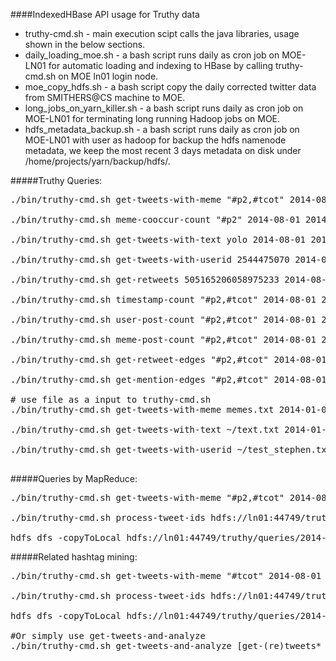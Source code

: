 ####IndexedHBase API usage for Truthy data
* truthy-cmd.sh - main execution scipt calls the java libraries, usage shown in the below sections.
* daily_loading_moe.sh - a bash script runs daily as cron job on MOE-LN01 for automatic loading and indexing to HBase by calling truthy-cmd.sh on MOE ln01 login node.
* moe_copy_hdfs.sh - a bash script copy the daily corrected twitter data from SMITHERS@CS machine to MOE.
* long_jobs_on_yarn_killer.sh - a bash script runs daily as cron job on MOE-LN01 for terminating long running Hadoop jobs on MOE.  
* hdfs_metadata_backup.sh - a bash script runs daily as cron job on MOE-LN01 with user as hadoop for backup the hdfs namenode metadata, we keep the most recent 3 days metadata on disk under /home/projects/yarn/backup/hdfs/. 

#####Truthy Queries:
<pre>
./bin/truthy-cmd.sh get-tweets-with-meme "#p2,#tcot" 2014-08-01 2014-08-31 tweet-content /home/gao4/truthy-data/results/getTweetsP2Tcot 10000

./bin/truthy-cmd.sh meme-cooccur-count "#p2" 2014-08-01 2014-08-31 /home/gao4/truthy-data/results/memeCooccurP2 10000

./bin/truthy-cmd.sh get-tweets-with-text yolo 2014-08-01 2014-08-31 tweet-content /home/gao4/truthy-data/results/getTweetsYolo 10000

./bin/truthy-cmd.sh get-tweets-with-userid 2544475070 2014-08-01 2014-08-31 tweet-id /home/gao4/truthy-data/results/getTweetsUid2544475070 2000

./bin/truthy-cmd.sh get-retweets 505165206058975233 2014-08-01 2014-08-31 tweet-id /home/gao4/truthy-data/results/getRetweets505165206058975233 2000

./bin/truthy-cmd.sh timestamp-count "#p2,#tcot" 2014-08-01 2014-08-31 /home/gao4/truthy-data/results/tscP2Tcot

./bin/truthy-cmd.sh user-post-count "#p2,#tcot" 2014-08-01 2014-08-31 /home/gao4/truthy-data/results/upcP2Tcot 10000

./bin/truthy-cmd.sh meme-post-count "#p2,#tcot" 2014-08-01 2014-08-31 /home/gao4/truthy-data/results/mpcP2Tcot

./bin/truthy-cmd.sh get-retweet-edges "#p2,#tcot" 2014-08-01 2014-08-31 in /home/gao4/truthy-data/results/greP2Tcot 10000

./bin/truthy-cmd.sh get-mention-edges "#p2,#tcot" 2014-08-01 2014-08-31 in /home/gao4/truthy-data/results/gmeP2Tcot 10000

# use file as a input to truthy-cmd.sh
./bin/truthy-cmd.sh get-tweets-with-meme memes.txt 2014-01-02 2014-01-30 tweet-id testMeme 100000 -f

./bin/truthy-cmd.sh get-tweets-with-text ~/text.txt 2014-01-02 2014-01-03 tweet-id testText 100000 -f

./bin/truthy-cmd.sh get-tweets-with-userid ~/test_stephen.txt 2014-01-02 2014-01-10 tweet-id testUserID 100000 -f

</pre>

#####Queries by MapReduce:
<pre>
./bin/truthy-cmd.sh get-tweets-with-meme "#p2,#tcot" 2014-08-01 2014-08-31 tweet-id hdfs://ln01:44749/truthy/queries/2014-10/retweetEdgeListP2Tcot 10000

./bin/truthy-cmd.sh process-tweet-ids hdfs://ln01:44749/truthy/queries/2014-10/retweetEdgeListP2Tcot/tweetIds hdfs://ln01:44749/truthy/queries/2014-10/retweetEdgeListP2Tcot/mrOutput iu.pti.hbaseapp.truthy.mrqueries.RetweetEdgeListMapper iu.pti.hbaseapp.truthy.mrqueries.TextCountReducer 3 nocompress

hdfs dfs -copyToLocal hdfs://ln01:44749/truthy/queries/2014-10/retweetEdgeListP2Tcot /home/gao4/truthy-data/results/
</pre>

#####Related hashtag mining:
<pre>
./bin/truthy-cmd.sh get-tweets-with-meme "#tcot" 2014-08-01 2014-08-31 tweet-id hdfs://ln01:44749/truthy/queries/2014-10/relatedHashtagTcot 10000

./bin/truthy-cmd.sh process-tweet-ids hdfs://ln01:44749/truthy/queries/2014-10/relatedHashtagTcot/tweetIds hdfs://ln01:44749/truthy/queries/2014-10/relatedHashtagTcot/mrOutput iu.pti.hbaseapp.truthy.mrqueries.MemeCooccurCountMapper iu.pti.hbaseapp.truthy.mrqueries.RelatedHashtagReducer 3 nocompress "#tcot" 0.005 2014-08-01 2014-08-31

hdfs dfs -copyToLocal hdfs://ln01:44749/truthy/queries/2014-10/relatedHashtagTcot /home/gao4/truthy-data/results/

#Or simply use get-tweets-and-analyze
./bin/truthy-cmd.sh get-tweets-and-analyze [get-(re)tweets* command] [queried value] [start time] [end time] [map class name] [reduce class name] [compress or nocompress for output] [output directory] [-t or -f as input] [<additional arguments>]
</pre>

